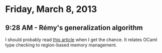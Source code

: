 # Friday, March 8, 2013

## 9:28 AM - Rémy's generalization algorithm

I should probably read [this
article](http://okmij.org/ftp/ML/generalization.html) when I get the chance. It
relates OCaml type checking to region-based memory management.
